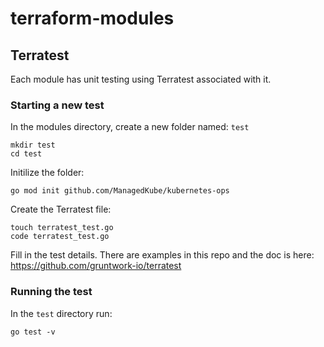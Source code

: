 # terraform-modules


## Terratest
Each module has unit testing using Terratest associated with it.

### Starting a new test
In the modules directory, create a new folder named: `test`

```
mkdir test
cd test
```

Initilize the folder:
```
go mod init github.com/ManagedKube/kubernetes-ops
```


Create the Terratest file:

```
touch terratest_test.go
code terratest_test.go
```

Fill in the test details.  There are examples in this repo and the doc is here: https://github.com/gruntwork-io/terratest

### Running the test

In the `test` directory run:

```
go test -v
```
